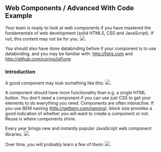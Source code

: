 ## Web Components / Advanced With Code Example

Your team is ready to look at web components if you have mastered the fundamentals of web development 
(solid HTML5, CSS and JavaScript). If not, this content may not be for you.
![](/post/comp/3.png).

You should also have done databinding before if your component is to use databinding, and you may be
familiar with: http://listjs.com and http://github.com/corinis/jsForm 

### Introduction

A good component may look something like this: 
![](/post/comp/compEx.png). 

A component should have more functionality than e.g. a single HTML button.
You don't need a component if you can use just CSS to get your elements to do everything you need.
Components are often interactive. If you use BEM naming (<http://getbem.com/naming>), 
block size provides a good indication of whether you will want to create a component or not.
Reuse is where components shine. 

Every year brings new and instantly popular JavaScript web component libraries.
![](/post/comp/fail.gif).

Over time, you will probably learn a few of them:
![](/post/comp/poly.png).


